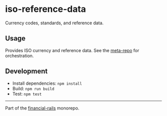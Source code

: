 # iso-reference-data

Currency codes, standards, and reference data.

## Usage

Provides ISO currency and reference data. See the [meta-repo](https://github.com/absolute-realms/financial-rails) for orchestration.

## Development

- Install dependencies: `npm install`
- Build: `npm run build`
- Test: `npm test`

---

Part of the [financial-rails](https://github.com/absolute-realms/financial-rails) monorepo.
